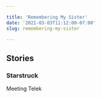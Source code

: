 ```yaml
---

title: 'Remembering My Sister'
date: '2021-03-03T11:12:00-07:00'
slug: remembering-my-sister

---
```


## Stories

### Starstruck

Meeting Telek


[haus krai blog]: https://asopa.typepad.com/asopa_people/2012/06/the-naked-truth-about-death-in-png.html

